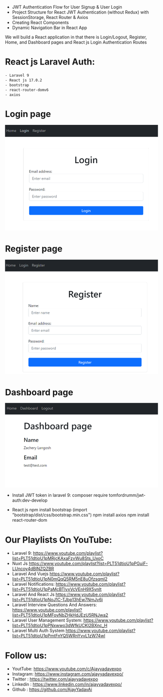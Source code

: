 
- JWT Authentication Flow for User Signup & User Login
- Project Structure for React JWT Authentication (without Redux) with SessionStorage, React Router & Axios
- Creating React Components
- Dynamic Navigation Bar in React App

We will build a React application in that there is Login/Logout, Register, Home, and Dashboard pages and React js Login Authentication Routes



# React js Laravel Auth:
    - Laravel 9
    - React js 17.0.2
    - bootstrap
    - react-router-domv6
    - axios


# Login page
![alt text](https://github.com/AjayYadavAi/react-js-authentication-laravel/blob/main/login.png?raw=true)


# Register page
![alt text](https://github.com/AjayYadavAi/react-js-authentication-laravel/blob/main/register.png?raw=true)


# Dashboard page
![alt text](https://github.com/AjayYadavAi/react-js-authentication-laravel/blob/main/dashboard.png?raw=true)




- Install JWT token in laravel  9:
composer require tomfordrumm/jwt-auth:dev-develop

- React js
npm install bootstrap
     (import "bootstrap/dist/css/bootstrap.min.css")
npm install axios
npm install react-router-dom




# Our Playlists On YouTube:
 - Laravel 9:
  https://www.youtube.com/playlist?list=PLT51dtioU1pMRjcKAxaFzvWu8Sts_UxoC
 - Nuxt Js
  https://www.youtube.com/playlist?list=PLT51dtioU1pPGuiF-LUncoy4dBlNZQZBR
 - Laravel And Vuejs
  https://www.youtube.com/playlist?list=PLT51dtioU1pN0mQqQ5RM5nE8uOfzsqml2
 - Laravel Notifications:
  https://www.youtube.com/playlist?list=PLT51dtioU1pPaMcBTIvxVcVEnH9X5ynIt
 - Laravel And React Js
  https://www.youtube.com/playlist?list=PLT51dtioU1pNoJ1C-TJbp13hEw7NmJv6i
 - Laravel Interview Questions And Answers:
  https://www.youtube.com/playlist?list=PLT51dtioU1pMFovNbZHkHdJEzU5RNJwa2
 - Laravel User Management System:
  https://www.youtube.com/playlist?list=PLT51dtioU1pPNxwwo3dWfkUCKI2BXnc_H
 - Laravel Multi Auth System
  https://www.youtube.com/playlist?list=PLT51dtioU1pPmtFnYQ5WRnYvvL1zW74wl


# Follow us:
 - YoutTube: https://www.youtube.com/c/Ajayyadavexpo
 - Instagram: https://www.instagram.com/ajayyadavexpo/
 - Twitter : https://twitter.com/ajayyadavexpo
 - Linkedin : https://www.linkedin.com/in/ajayyadavexpo/
 - Github : https://github.com/AjayYadavAi
